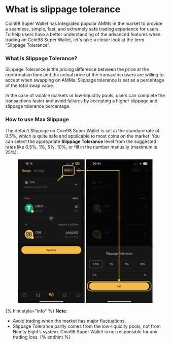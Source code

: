# What is slippage tolerance

Coin98 Super Wallet has integrated popular AMMs in the market to provide a seamless, simple, fast, and extremely safe trading experience for users. To help users have a better understanding of the advanced features when trading on Coin98 Super Wallet, let's take a closer look at the term “Slippage Tolerance”.&#x20;

### What is Slippage Tolerance?

Slippage Tolerance is the pricing difference between the price at the confirmation time and the actual price of the transaction users are willing to accept when swapping on AMMs. Slippage tolerance is set as a percentage of the total swap value.

In the case of volatile markets or low-liquidity pools, users can complete the transactions faster and avoid failures by accepting a higher slippage and slippage tolerance percentage.&#x20;

### How to use Max Slippage

The default Slippage on Coin98 Super Wallet is set at the standard rate of 0.5%, which is quite safe and applicable to most coins on the market. You can select the appropriate **Slippage Tolerance** level from the suggested rates like 0.5%, 1%, 5%, 10%, or fill in the number manually (maximum is 25%).

<figure><img src="../../../../../.gitbook/assets/coin98-app-swap-slippage.png" alt="" width="563"><figcaption></figcaption></figure>

{% hint style="info" %}
**Note**:

* Avoid trading when the market has major fluctuations.
* Slippage Tolerance partly comes from the low-liquidity pools, not from Ninety Eight’s system. Coin98 Super Wallet is not responsible for any trading loss.
{% endhint %}
